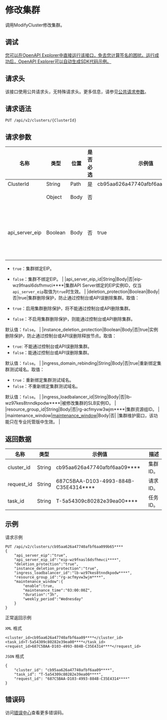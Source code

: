 # 修改集群

调用ModifyCluster修改集群。

## 调试

[您可以在OpenAPI Explorer中直接运行该接口，免去您计算签名的困扰。运行成功后，OpenAPI Explorer可以自动生成SDK代码示例。](https://api.aliyun.com/#product=CS&api=ModifyCluster&type=ROA&version=2015-12-15)

## 请求头

该接口使用公共请求头，无特殊请求头。更多信息，请参见[公共请求参数](~~167755~~)。

## 请求语法

```
PUT /api/v2/clusters/{ClusterId} 
```

## 请求参数

|名称|类型|位置|是否必选|示例值|描述|
|--|--|--|----|---|--|
|ClusterId|String|Path|是|cb95aa626a47740afbf6aa099b65\*\*\*\*|集群ID。 |
| |Object|Body|否| |请求体参数。 |
|api\_server\_eip|Boolean|Body|否|true|集群是否绑定EIP，用于公网访问API Server。取值：

 -   `true`：集群绑定EIP。
-   `false`：集群不绑定EIP。 |
|api\_server\_eip\_id|String|Body|否|eip-wz9fnasl6dsfhmvci\*\*\*\*|集群API Server绑定的EIP实例ID，仅当`api_server_eip`取值为`true`时生效。 |
|deletion\_protection|Boolean|Body|否|true|集群删除保护，防止通过控制台或API误删除集群。取值：

 -   `true`：启用集群删除保护，将不能通过控制台或API删除集群。
-   `false`：不启用集群删除保护，则能通过控制台或API删除集群。

 默认值：`false`。 |
|instance\_deletion\_protection|Boolean|Body|否|true|实例删除保护，防止通过控制台或API误删除释放节点。取值：

 -   `true`: 不能通过控制台或API误删除集群。
-   `false`：能通过控制台或API误删除集群。

 默认值：`false`。 |
|ingress\_domain\_rebinding|String|Body|否|true|重新绑定集群测试域名。取值：

 -   `true`：重新绑定集群测试域名。
-   `false`：不重新绑定集群测试域名。

 默认值：`false`。 |
|ingress\_loadbalancer\_id|String|Body|否|lb-wz97kes8tnndkpodw\*\*\*\*|被修改集群的SLB实例ID。 |
|resource\_group\_id|String|Body|否|rg-acfmyvw3wjm\*\*\*\*|集群资源组ID。 |
|maintenance\_window|[maintenance\_window](/intl.zh-CN/API参考/通用数据结构.md)|Body|否| |集群维护窗口，该功能只在专业托管版中生效。 |

## 返回数据

|名称|类型|示例值|描述|
|--|--|---|--|
|cluster\_id|String|cb95aa626a47740afbf6aa09\*\*\*\*|集群ID。 |
|request\_id|String|687C5BAA-D103-4993-884B-C35E4314\*\*\*\*|请求ID。 |
|task\_id|String|T-5a54309c80282e39ea00\*\*\*\*|任务ID。 |

## 示例

请求示例

```
PUT /api/v2/clusters/cb95aa626a47740afbf6aa099b65****
{
    "api_server_eip":"true",
    "api_server_eip_id":"eip-wz9fnasl6dsfhmvci****",
    "deletion_protection":"true",
    "instance_deletion_protection":"true",
    "ingress_loadbalancer_id":"lb-wz97kes8tnndkpodw****",
    "resource_group_id":"rg-acfmyvw3wjm****",
    "maintenance_window":{
        "enable":true,
        "maintenance_time":"03:00:00Z",
        "duration":"3h",
        "weekly_period":"Wednesday"
    }
}
```

正常返回示例

`XML` 格式

```
<cluster_id>cb95aa626a47740afbf6aa09****</cluster_id>
<task_id>T-5a54309c80282e39ea00****</task_id>
<request_id>687C5BAA-D103-4993-884B-C35E4314****</request_id>
```

`JSON` 格式

```
{
    "cluster_id": "cb95aa626a47740afbf6aa09****",
    "task_id": "T-5a54309c80282e39ea00****",
    "request_id": "687C5BAA-D103-4993-884B-C35E4314****"
}
```

## 错误码

访问[错误中心](https://error-center.alibabacloud.com/status/product/CS)查看更多错误码。

